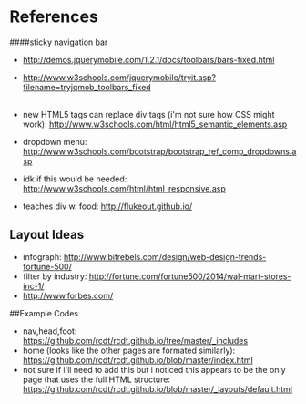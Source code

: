 # References
####sticky navigation bar
* http://demos.jquerymobile.com/1.2.1/docs/toolbars/bars-fixed.html
* http://www.w3schools.com/jquerymobile/tryit.asp?filename=tryjqmob_toolbars_fixed
<br> <br>
* new HTML5 tags can replace div tags
(i'm not sure how CSS might work):
http://www.w3schools.com/html/html5_semantic_elements.asp

* dropdown menu:
http://www.w3schools.com/bootstrap/bootstrap_ref_comp_dropdowns.asp

* idk if this would be needed:
http://www.w3schools.com/html/html_responsive.asp

* teaches div w. food:
http://flukeout.github.io/

## Layout Ideas
* infograph: http://www.bitrebels.com/design/web-design-trends-fortune-500/
* filter by industry:  http://fortune.com/fortune500/2014/wal-mart-stores-inc-1/
* http://www.forbes.com/

##Example Codes
* nav,head,foot: https://github.com/rcdt/rcdt.github.io/tree/master/_includes
* home (looks like the other pages are formated similarly):
   https://github.com/rcdt/rcdt.github.io/blob/master/index.html
* not sure if i'll need to add this but i noticed this appears to be the only
page that uses the full HTML structure:
https://github.com/rcdt/rcdt.github.io/blob/master/_layouts/default.html
